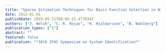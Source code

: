 ```yaml
---
title: "Sparse Estimation Techniques for Basis Function Selection in Wideband System Identification "
date: 2012-01-01
publishDate: 2019-05-31T08:05:22.477834Z
authors: ["J. Welsh", "C. R. Rojas", "H. Hjalmarsson", "B. Wahlberg"]
publication_types: ["1"]
abstract: ""
featured: false
publication: "*16th IFAC Symposium on System Identification*"
---
```


